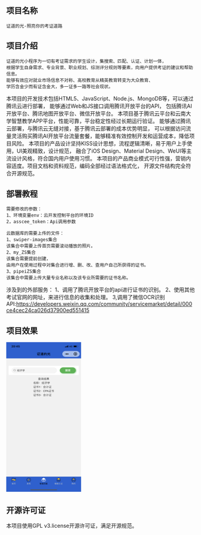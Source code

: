    
项目名称
-----
```
证道的光-照亮你的考证道路
```
项目介绍
-----
```
证道的光小程序为一切有考证需求的学生设计，集搜索、匹配、认证、计划一体，
根据学生自身需求、专业背景、职业规划、综测评分规则等要素，向用户提供考证的建议和帮助信息。
能够有效应对就业市场信息不对称、高校教育从精英教育转变为大众教育、
学历含金少而有证含金大，多一证多一路等社会现状。
```
本项目的开发技术包括HTML5、JavaScript、Node.js、MongoDB等，可以通过腾讯云进行部署，
能够通过Web和JS接口调用腾讯开放平台的API，
包括腾讯AI开放平台、腾讯地图开放平台、微信开放平台。
本项目基于腾讯云平台和云南大学智慧教学APP平台，性能可靠，平台稳定性经过长期运行验证。
能够通过腾讯云部署，与腾讯云无缝对接，基于腾讯云部署的成本优势明显，
可以根据访问流量灵活购买腾讯AI开放平台流量套餐，能够精准有效控制开发和运营成本，降低项目风险。
本项目的产品设计坚持KISS设计思想，流程逻辑清晰，易于用户上手使用，UI美观精致，设计规范，
融合了iOS Design、Material Design、WeUI等主流设计风格，符合国内用户使用习惯。
本项目的产品商业模式可行性强，营销内容适度。项目文档和资料规范，编码全部经过语法格式化，
开源文件结构完全符合开源规范。  

部署教程
----
```  
需要修改的参数：
1、环境变量env：云开发控制平台的环境ID
2，asscee_token：Api调用参数
```
```
云数据库的需要上传的文件：
1、swiper-images集合
该集合中需要上传首页需要滚动播放的照片。
2、my_ZS集合
该集合需要提前创建，
由用户在使用过程中对集合进行增、删、改、查用户自己所获得的证书。  
3、pipeiZS集合
该集合中需要上传大量专业名称以及该专业所需要的证书名称。
```
涉及到的外部服务：
1、调用了腾讯开放平台的api进行证书的识别。
2、使用其他考试官网的网址，来进行信息的收集和处理。
3,调用了微信OCR识别API:https://developers.weixin.qq.com/community/servicemarket/detail/000ce4cec24ca026d37900ed551415

项目效果
----- 
<img src="https://github.com/Lingzhengju/certificate/blob/test2/QQ%E5%9B%BE%E7%89%8720201113204848.png" width="200" height="400" /><br/>

开源许可证
------
本项目使用GPL v3.license开源许可证，满足开源规范。



